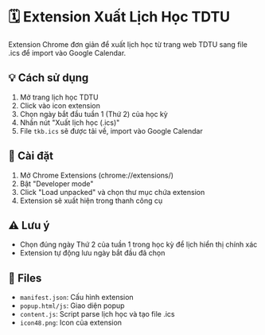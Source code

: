 # 🗓️ Extension Xuất Lịch Học TDTU

Extension Chrome đơn giản để xuất lịch học từ trang web TDTU sang file .ics để import vào Google Calendar.

## 💡 Cách sử dụng

1. Mở trang lịch học TDTU
2. Click vào icon extension
3. Chọn ngày bắt đầu tuần 1 (Thứ 2) của học kỳ
4. Nhấn nút "Xuất lịch học (.ics)"
5. File `tkb.ics` sẽ được tải về, import vào Google Calendar

## 🦾 Cài đặt

1. Mở Chrome Extensions (chrome://extensions/)
2. Bật "Developer mode"
3. Click "Load unpacked" và chọn thư mục chứa extension
4. Extension sẽ xuất hiện trong thanh công cụ

## ⚠️ Lưu ý

- Chọn đúng ngày Thứ 2 của tuần 1 trong học kỳ để lịch hiển thị chính xác
- Extension tự động lưu ngày bắt đầu đã chọn

## 📁 Files

- `manifest.json`: Cấu hình extension
- `popup.html/js`: Giao diện popup
- `content.js`: Script parse lịch học và tạo file .ics
- `icon48.png`: Icon của extension

